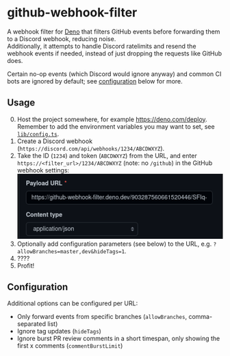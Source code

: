 # github-webhook-filter

A webhook filter for [Deno](https://deno.land/) that filters GitHub events before
forwarding them to a Discord webhook, reducing noise.  
Additionally, it attempts to handle Discord ratelimits and resend the webhook events if needed, instead of just dropping the requests like GitHub does.

Certain no-op events (which Discord would ignore anyway) and common CI bots are ignored by default; see [configuration](#configuration) below for more.


## Usage

0. Host the project somewhere, for example https://deno.com/deploy. Remember to add the environment variables you may want to set, see [`lib/config.ts`](./lib/config.ts).
1. Create a Discord webhook (`https://discord.com/api/webhooks/1234/ABCDWXYZ`).
1. Take the ID (`1234`) and token (`ABCDWXYZ`) from the URL, and enter `https://<filter_url>/1234/ABCDWXYZ` (note: no `/github`) in the GitHub webhook settings:  
    ![settings](./.github/assets/github-settings.png)
1. Optionally add configuration parameters (see below) to the URL, e.g. `?allowBranches=master,dev&hideTags=1`.
1. ????
1. Profit!


## Configuration

Additional options can be configured per URL:

- Only forward events from specific branches (`allowBranches`, comma-separated list)
- Ignore tag updates (`hideTags`)
- Ignore burst PR review comments in a short timespan, only showing the first x comments (`commentBurstLimit`)
